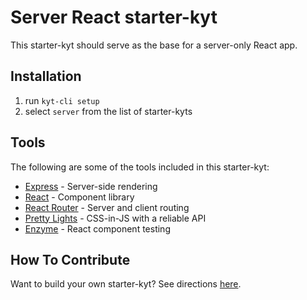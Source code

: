 # Server React starter-kyt

This starter-kyt should serve as the base for a server-only React app.

## Installation

1. run `kyt-cli setup`
2. select `server` from the list of starter-kyts

## Tools

The following are some of the tools included in this starter-kyt:

- [Express](https://expressjs.com/) - Server-side rendering
- [React](https://facebook.github.io/react/) - Component library
- [React Router](https://github.com/reactjs/react-router) - Server and client routing
- [Pretty Lights](https://github.com/nytimes/pretty-lights) - CSS-in-JS with a reliable API
- [Enzyme](https://github.com/airbnb/enzyme) - React component testing

## How To Contribute

Want to build your own starter-kyt?
See directions [here](https://github.com/NYTimes/kyt/blob/master/docs/Starterkyts.md).
